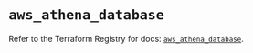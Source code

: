 # `aws_athena_database`

Refer to the Terraform Registry for docs: [`aws_athena_database`](https://registry.terraform.io/providers/hashicorp/aws/5.59.0/docs/resources/athena_database).
